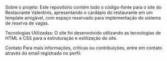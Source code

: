 Sobre o projeto:
Este repositório contém todo o código-fonte para o site do Restaurante Valentinis, apresentando o cardápio do restaurante em um template amigável, com espaço reservado para implementação do sistema de reserva de vagas.

Tecnologias Utilizadas:
O site foi desenvolvido utilizando as tecnologias de HTML e CSS para a estruturação e estilização do site.

Contato
Para mais informações, críticas ou contribuições, entre em contato através do email registrado no perfil.
